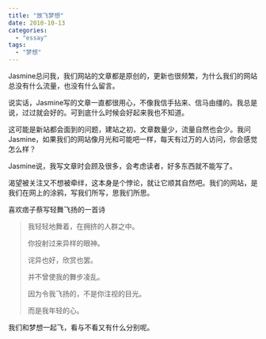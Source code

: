 ```yaml
---
title: "放飞梦想"
date: 2010-10-13
categories: 
  - "essay"
tags: 
  - "梦想"
---
```


Jasmine总问我，我们网站的文章都是原创的，更新也很频繁，为什么我们的网站总没有什么流量，也没有什么留言。

说实话，Jasmine写的文章一直都很用心，不像我信手拈来、信马由缰的。我总是说，过过就会好的。可到底什么时候会好起来我也不知道。

这可能是新站都会面到的问题，建站之初，文章数量少，流量自然也会少。我问Jasmine，如果我们的网站像月光和可能吧一样，每天有过万的人访问，你会感觉怎么样？

Jasmine说，我写文章时会顾及很多，会考虑读者，好多东西就不能写了。

渴望被关注又不想被牵绊，这本身是个悖论，就让它顺其自然吧。我们的网站，是我们在网上的涂鸦，写我们所写，思我们所思。

喜欢痞子蔡写轻舞飞扬的一首诗

> 我轻轻地舞着，在拥挤的人群之中。
> 
> 你投射过来异样的眼神。
> 
> 诧异也好，欣赏也罢。
> 
> 并不曾使我的舞步凌乱。
> 
> 因为令我飞扬的，不是你注视的目光。
> 
> 而是我年轻的心。

我们和梦想一起飞，看与不看又有什么分别呢。
